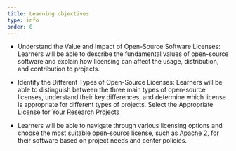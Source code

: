 ```yaml
---
title: Learning objectives
type: info
order: 0
---
```



- Understand the Value and Impact of Open-Source Software Licenses: Learners will be able to describe the fundamental values of open-source software and explain how licensing can affect the usage, distribution, and contribution to projects.

- Identify the Different Types of Open-Source Licenses: Learners will be able to distinguish between the three main types of open-source licenses, understand their key differences, and determine which license is appropriate for different types of projects.
Select the Appropriate License for Your Research Projects

- Learners will be able to navigate through various licensing options and choose the most suitable open-source license, such as Apache 2, for their software based on project needs and center policies.
